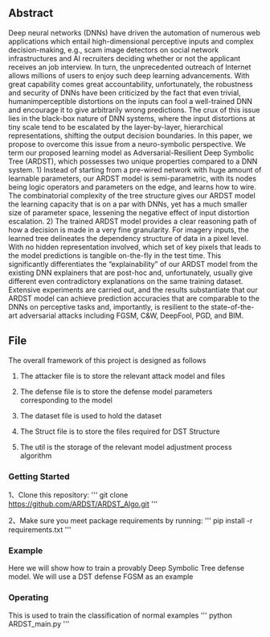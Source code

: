 ## Abstract
Deep neural networks (DNNs) have driven the automation of numerous web applications which entail high-dimensional perceptive inputs and complex decision-making, e.g., scam image detectors on social network infrastructures and AI recruiters deciding whether or not the applicant receives an job interview. In turn, the unprecedented outreach of Internet allows millions of users to enjoy such deep learning advancements. With great capability comes great accountability, unfortunately, the robustness and security of DNNs have been criticized by the fact that even trivial, humanimperceptible distortions on the inputs can fool a well-trained DNN and encourage it to give arbitrarily wrong predictions. The crux of this issue lies in the black-box nature of DNN systems, where the input distortions at tiny scale tend to be escalated by the layer-by-layer, hierarchical representations, shifting the output decision boundaries. In this paper, we propose to overcome this issue from a neuro-symbolic perspective. We term our proposed learning model as Adversarial-Resilient Deep Symbolic Tree (ARDST), which possesses two unique properties compared to a DNN system. 1) Instead of starting from a pre-wired network with huge amount of learnable parameters, our ARDST model is semi-parametric, with its nodes being logic operators and parameters on the edge, and learns how to wire. The combinatorial complexity of the tree structure gives our ARDST model the learning capacity that is on a par with DNNs, yet has a much smaller size of parameter space, lessening the negative effect of input distortion escalation. 2) The trained ARDST model provides a clear reasoning path of how a decision is made in a very fine granularity. For imagery inputs, the learned tree delineates the dependency structure of data in a pixel level. With no hidden representation involved, which set of key pixels that leads to the model predictions is tangible on-the-fly in the test time. This significantly differentiates the “explainability” of our ARDST model from the existing DNN explainers that are post-hoc and, unfortunately, usually give different even contradictory explanations on the same training dataset. Extensive experiments are carried out, and the results substantiate that our ARDST model can achieve prediction accuracies that are comparable to the DNNs on perceptive tasks and, importantly, is resilient to the state-of-the-art adversarial attacks including FGSM, C&W, DeepFool, PGD, and BIM.

## File

The overall framework of this project is designed as follows
1. The attacker file is to store the relevant attack model and files

2. The defense file is to store the defense model parameters corresponding to the model

3. The dataset file is used to hold the dataset

4. The Struct file is to store the files required for DST Structure

5. The util is the storage of the relevant model adjustment process algorithm

### Getting Started
1、Clone this repository:
'''
git clone https://github.com/ARDST/ARDST_Algo.git
'''

2、Make sure you meet package requirements by running:
'''
pip install -r requirements.txt
'''

### Example

Here we will show how to train a provably Deep Symbolic Tree defense model. We will use a DST defense FGSM as an example

### Operating

This is used to train the classification of normal examples
''' 
python ARDST_main.py
'''

